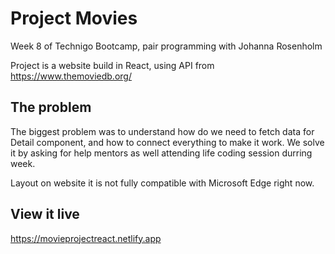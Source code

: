 # Project Movies

Week 8 of Technigo Bootcamp, pair programming with Johanna Rosenholm

Project is a website build in React, using API from https://www.themoviedb.org/

## The problem

The biggest problem was to understand how do we need to fetch data for Detail component, and how to connect everything to make it work. We solve it by asking for help mentors as well attending life coding session durring week. 

Layout on website it is not fully compatible with Microsoft Edge right now. 

## View it live

https://movieprojectreact.netlify.app
